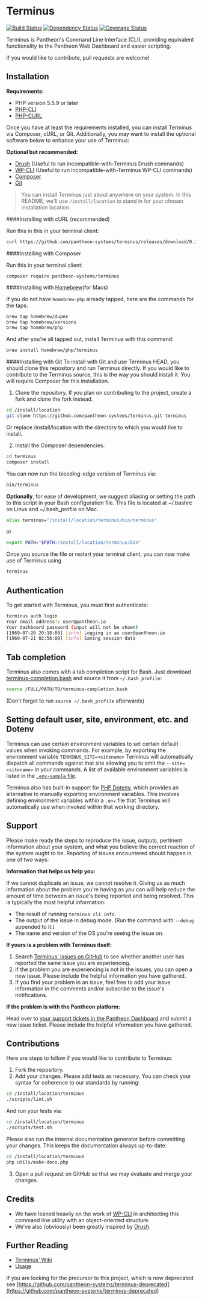 Terminus
============

[![Build Status](https://travis-ci.org/pantheon-systems/terminus.svg?branch=master)](https://travis-ci.org/pantheon-systems/terminus) [![Dependency Status](https://gemnasium.com/pantheon-systems/terminus.svg)](https://gemnasium.com/pantheon-systems/terminus)
[![Coverage Status](https://coveralls.io/repos/github/pantheon-systems/terminus/badge.svg?branch=master)](https://coveralls.io/github/pantheon-systems/terminus?branch=master)

Terminus is Pantheon's Command Line Interface (CLI), providing equivalent functionality to the Pantheon Web Dashboard and easier scripting.

If you would like to contribute, pull requests are welcome!

Installation
------------

**Requirements:**
- PHP version 5.5.9 or later
- [PHP-CLI](http://www.php-cli.com/)
- [PHP-CURL](http://php.net/manual/en/curl.setup.php)

Once you have at least the requirements installed, you can install Terminus via Composer, cURL, or Git. Additionally, you may want to install the optional software below to enhance your use of Terminus:

**Optional but recommended:**
- [Drush](http://docs.drush.org/en/master/install/) (Useful to run incompatible-with-Terminus Drush commands)
- [WP-CLI](http://wp-cli.org/) (Useful to run incompatible-with-Terminus WP-CLI commands)
- [Composer](https://getcomposer.org/doc/00-intro.md)
- [Git](https://help.github.com/articles/set-up-git/)

> You can install Terminus just about anywhere on your system. In this README, we'll use `/install/location` to stand in for your chosen installation location.



####Installing with cURL (recommended)

Run this in this in your terminal client:
```bash
curl https://github.com/pantheon-systems/terminus/releases/download/0.13.1/terminus.phar -L -o /usr/local/bin/terminus && chmod +x /usr/local/bin/terminus
```

####Installing with Composer

Run this in your terminal client:
```
composer require pantheon-systems/terminus
```

####Installing with [Homebrew](http://brew.sh/)(for Macs)

If you do not have `homebrew-php` already tapped, here are the commands for the taps:
```bash
brew tap homebrew/dupes
brew tap homebrew/versions
brew tap homebrew/php
```

And after you're all tapped out, install Terminus with this command:
```bash
brew install homebrew/php/terminus
```

####Installing with Git
To install with Git and use Terminus HEAD, you should clone this repository and run Terminus directly. If you would like to contribute to the Terminus source, this is the way you should install it. You will require Composer for this installation.

1. Clone the repository. If you plan on contributing to the project, create a fork and clone the fork instead.
  ```bash
  cd /install/location
  git clone https://github.com/pantheon-systems/terminus.git terminus
  ```
Or replace /install/location with the directory to which you would like to install.

2. Install the Composer dependencies.
  ```bash
  cd terminus
  composer install
  ```
You can now run the bleeding-edge version of Terminus via:
  ```bash
  bin/terminus
  ```

**Optionally**, for ease of development, we suggest aliasing or setting the path to this script in your Bash configuration file. This file is located at ~/.bashrc on Linux and ~/.bash_profile on Mac.
```bash
alias terminus="/install/location/terminus/bin/terminus"
```
or
```bash
export PATH="$PATH:/install/location/terminus/bin"
```
Once you source the file or restart your terminal client, you can now make use of Terminus using
```bash
terminus
```

Authentication
--------------

To get started with Terminus, you must first authenticate:
```bash
terminus auth login
Your email address?: user@pantheon.io
Your dashboard password (input will not be shown)
[1969-07-20 20:18:00] [info] Logging in as user@pantheon.io
[1969-07-21 02:56:00] [info] Saving session data
```

Tab completion
--------------
Terminus also comes with a tab completion script for Bash. Just download [terminus-completion.bash](https://github.com/pantheon-systems/terminus/blob/master/utils/terminus-completion.bash) and source it from `~/.bash_profile`:

```bash
source /FULL/PATH/TO/terminus-completion.bash
```

(Don’t forget to run `source ~/.bash_profile` afterwards)

Setting default user, site, environment, etc. and Dotenv
--------------

Terminus can use certain environment variables to set certain default values when invoking commands. For example, by exporting the environment variable `TERMINUS_SITE=<sitename>` Terminus will automatically dispatch all commands against that site allowing you to omit the `--site=<sitename>` in your commands. A list of available environment variables is listed in the [`.env-sample` file](https://github.com/pantheon-systems/terminus/blob/master/.env.example).

Terminus also has built-in support for [PHP Dotenv](https://github.com/vlucas/phpdotenv), which provides an alternative to manually exporting environment variables. This involves defining environment variables within a `.env` file that Terminus will automatically use when invoked within that working directory.

Support
------------
Please make ready the steps to reproduce the issue, outputs, pertinent information about your system, and what you believe the correct reaction of the system ought to be. Reporting of issues encountered should happen in one of two ways:

**Information that helps us help you:**

If we cannot duplicate an issue, we cannot resolve it. Giving us as much information about the problem you're having as you can will help reduce the amount of time between an issue's being reported and being resolved. This is typically the most helpful information:

- The result of running `terminus cli info`.
- The output of the issue in debug mode. (Run the command with `--debug` appended to it.)
- The name and version of the OS you're seeing the issue on.

**If yours is a problem with Terminus itself:**

1. Search [Terminus' issues on GitHub](https://github.com/pantheon-systems/terminus/issues) to see whether another user has reported the same issue you are experiencing.
2. If the problem you are experiencing is not in the issues, you can open a new issue. Please include the helpful information you have gathered.
3. If you find your problem in an issue, feel free to add your issue information in the comments and/or subscribe to the issue's notifications.

**If the problem is with the Pantheon platform:**

Head over to [your support tickets in the Pantheon Dashboard](https://dashboard.pantheon.io/users/#support) and submit a new issue ticket. Please include the helpful information you have gathered.

Contributions
------------
Here are steps to follow if you would like to contribute to Terminus:

1. Fork the repository.
2. Add your changes. Please add tests as necessary. You can check your syntax for coherence to our standards by running:
  ```bash
  cd /install/location/terminus
  ./scripts/lint.sh
  ```
And run your tests via:
  ```bash
  cd /install/location/terminus
  ./scripts/test.sh
  ```
Please also run the internal documentation generator before committing your changes. This keeps the documentation always up-to-date:
  ```bash
  cd /install/location/terminus
  php utils/make-docs.php
  ```

3. Open a pull request on GitHub so that we may evaluate and merge your changes.

Credits
------------
* We have leaned heavily on the work of [WP-CLI](http://wp-cli.org/) in architecting this command line utility with an object-oriented structure.
* We've also (obviously) been greatly inspired by [Drush](http://drush.ws/).

Further Reading
------------
* [Terminus' Wiki](https://github.com/pantheon-systems/terminus/wiki)
* [Usage](https://github.com/pantheon-systems/terminus/wiki/Usage)

If you are looking for the precursor to this project, which is now deprecated see [https://github.com/pantheon-systems/terminus-deprecated](https://github.com/pantheon-systems/terminus-deprecated)
